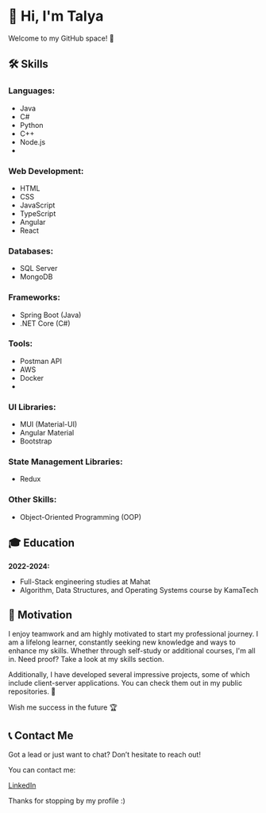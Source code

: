 #  👋 Hi, I'm Talya

Welcome to my GitHub space! 🚀

## 🛠️ Skills

### Languages:
- Java
- C#
- Python
- C++
- Node.js
- 
### Web Development:
- HTML
- CSS
- JavaScript
- TypeScript
- Angular
- React

### Databases:
- SQL Server
- MongoDB

### Frameworks:
- Spring Boot (Java)
- .NET Core (C#)

### Tools:
- Postman API
- AWS
- Docker
- 
### UI Libraries:
- MUI (Material-UI)
- Angular Material
- Bootstrap 

### State Management Libraries:
- Redux

### Other Skills:
- Object-Oriented Programming (OOP)

## 🎓 Education

**2022-2024:**
- Full-Stack engineering studies at Mahat
- Algorithm, Data Structures, and Operating Systems course by KamaTech

## 💪 Motivation
I enjoy teamwork and am highly motivated to start my professional journey. I am a lifelong learner, constantly seeking new knowledge and ways to enhance my skills. Whether through self-study or additional courses, I'm all in. Need proof? Take a look at my skills section.

Additionally, I have developed several impressive projects, some of which include client-server applications. You can check them out in my public repositories. 🔎

Wish me success in the future 🏆

## 📞 Contact Me
Got a lead or just want to chat? Don’t hesitate to reach out!

You can contact me:

[LinkedIn](https://www.linkedin.com/in/talya-molson)

Thanks for stopping by my profile :)
